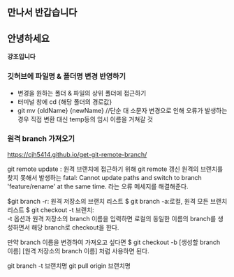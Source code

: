 
## 만나서 반갑습니다

## 안녕하세요
__강조입니다__ 
### 깃허브에 파일명 & 폴더명 변경 반영하기
* 변경을 원하는 폴더 & 파일의 상위 폴더에 접근하기
* 터미널 창에 cd {해당 폴더의 경로값}
* git mv {oldName} {newName}
//단순 대 소문자 변경으로 인해 오류가 발생하는 경우 직접 변환 대신 temp등의 임시 이름을 거쳐갈 것

### 원격 branch 가져오기

https://cjh5414.github.io/get-git-remote-branch/

git remote update : 원격 브랜치에 접근하기 위해 git remote 갱신
원격의 브랜치를 찾지 못해서 발생하는 fatal: Cannot update paths and switch to branch 'feature/rename' at the same time. 라는 오류 메세지를 해결해준다.

$git branch -r: 원격 저장소의 브랜치 리스트
$ git branch -a:로컬, 원격 모든 브랜치 리스트
$ git checkout -t 브랜치:  
-t 옵션과 원격 저장소의 branch 이름을 입력하면 로컬의 동일한 이름의 branch를 생성하면서 해당 branch로 checkout을 한다.

만약 branch 이름을 변경하여 가져오고 싶다면 $ git checkout -b [생성할 branch 이름] [원격 저장소의 branch 이름] 처럼 사용하면 된다.


git branch -t 브랜치명
git pull origin 브랜치명